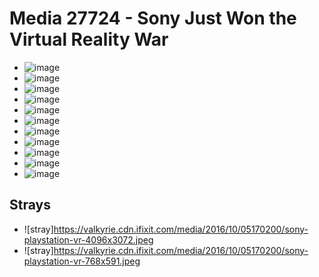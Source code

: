 # Media 27724 - Sony Just Won the Virtual Reality War

- ![image](https://valkyrie.cdn.ifixit.com/media/2016/10/05170200/sony-playstation-vr-scaled.jpeg)
- ![image](https://valkyrie.cdn.ifixit.com/media/2016/10/05170200/sony-playstation-vr-150x150.jpeg)
- ![image](https://valkyrie.cdn.ifixit.com/media/2016/10/05170200/sony-playstation-vr-1536x1152.jpeg)
- ![image](https://valkyrie.cdn.ifixit.com/media/2016/10/05170200/sony-playstation-vr-2048x1536.jpeg)
- ![image](https://valkyrie.cdn.ifixit.com/media/2016/10/05170200/sony-playstation-vr-1200x900.jpeg)
- ![image](https://valkyrie.cdn.ifixit.com/media/2016/10/05170200/sony-playstation-vr-300x200.jpeg)
- ![image](https://valkyrie.cdn.ifixit.com/media/2016/10/05170200/sony-playstation-vr-600x400.jpeg)
- ![image](https://valkyrie.cdn.ifixit.com/media/2016/10/05170200/sony-playstation-vr-1200x800.jpeg)
- ![image](https://valkyrie.cdn.ifixit.com/media/2016/10/05170200/sony-playstation-vr-768x512.jpeg)
- ![image](https://valkyrie.cdn.ifixit.com/media/2016/10/05170200/sony-playstation-vr-324x216.jpeg)
- ![image](https://valkyrie.cdn.ifixit.com/media/2016/10/05170200/sony-playstation-vr-450x300.jpeg)

## Strays
- ![stray]https://valkyrie.cdn.ifixit.com/media/2016/10/05170200/sony-playstation-vr-4096x3072.jpeg
- ![stray]https://valkyrie.cdn.ifixit.com/media/2016/10/05170200/sony-playstation-vr-768x591.jpeg